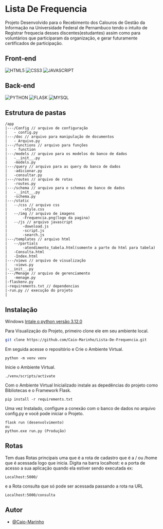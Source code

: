 # Lista De Frequencia

Projeto Desenvolvido para o
Recebimento dos Calouros de Gestão da Informação na Universidade Federal de Pernambuco
tendo o intuito de Registrar frequecia desses discentes(estudantes) assim como para voluntários que participaram
da organização, e gerar futuramente certificados de participação.

## Front-end
![HTML5](https://img.shields.io/badge/-HTML-black?logo=HTML5&style=social)
![CSS3](https://img.shields.io/badge/-CSS-black?logo=css3&style=social)
![JAVASCRIPT](https://img.shields.io/badge/-JS-black?logo=javascript&style=social)

## Back-end
![PYTHON](https://img.shields.io/badge/-PYTHON-black?logo=python&style=social)
![FLASK](https://img.shields.io/badge/-FLASK-black?logo=flask&style=social)
![MYSQL](https://img.shields.io/badge/-MYSQL-black?logo=mysql&style=social)

## Estrutura de pastas
```
/app
|---/Config // arquivo de configuração
|   - config.py 
|---/doc // arquivo para manipulação de documentos
|   - Arquivo.py 
|---/functions // arquivo para funções
|   - function 
|---/models // arquivo para os modelos do banco de dados
|   -__init__.py
|   -models.py 
|---/query // arquivo para as query do banco de dados
|   -adicionar.py 
|   -consultar.py 
|---/routes // arquivo de rotas
|   -routes.py 
|---/schema // arquivo para o schemas de banco de dados
|   -__init__.py
|   -schema.py 
|---/static
|   --/css // arquivo css
|       -style.css 
|   --/img // arquivo de imagens
|       -Frequencia.png(logo da pagina)  
|   --/js // arquivo javascript
|       -download.js
|       -script.js
|       -search.js
|---/templates // arquivo html
|   --/partials
|       -atendimento_tabela.html(somente a parte do html para tabela)
|   -Consulta.html
|   -Index.html
|---/views // arquivo de visualização
|   -views.py
|-__init__.py
|---/Menage // arquivo de gerenciamento
|   -menage.py
|-flaskenv.py
|-requirements.txt // dependencias
|-run.py // execução do projeto
|
```

## Instalação

Windows
[Intale o python versão 3.12.0](https://www.python.org/downloads/release/python-3120/)
    
Para Visualização do Projeto, primeiro clone ele em seu ambiente local.

```bash
git clone https://github.com/Caio-Marinho/Lista-De-Frequencia.git
```

Em seguida acesse o repositório e Crie o Ambiente Virtual.

```
python -m venv venv
```
Inicie o Ambiente Virtual.
```
./venv/scripts/activate
```
Com o Ambiente Virtual Inicializado instale as depedências do projeto como Bibliotecas e o Framework Flask.
```
pip install -r requirements.txt
```
Uma vez Instalado, configure a conexão com o banco de dados no arquivo config.py e você pode iniciar o Projeto.
    
```
flask run (desenvolvimento)
ou
python.exe run.py (Produção)
```
## Rotas
Tem duas Rotas principais 
uma que é a rota de cadastro que é a / ou /home que é acessada logo que inicia.
Digita na barra localhost: e a porta de acesso a sua aplicação quando ela estiver sendo executada ex:
```
Localhost:5000/ 
```
e a Rota consulta que só pode ser acessada passando a rota na URL
```
Localhost:5000/consulta
```
## Autor

- [@Caio-Marinho](https://github.com/Caio-Marinho)

